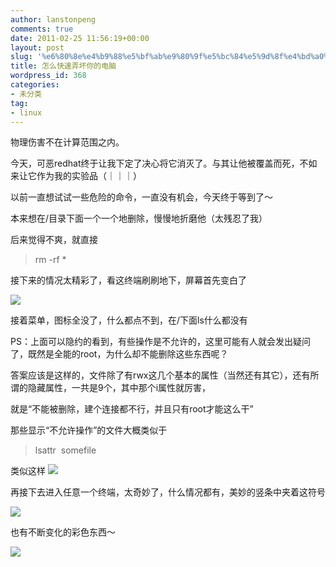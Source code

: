 ```yaml
---
author: lanstonpeng
comments: true
date: 2011-02-25 11:56:19+00:00
layout: post
slug: '%e6%80%8e%e4%b9%88%e5%bf%ab%e9%80%9f%e5%bc%84%e5%9d%8f%e4%bd%a0%e7%9a%84%e7%94%b5%e8%84%91'
title: 怎么快速弄坏你的电脑
wordpress_id: 368
categories:
- 未分类
tag:
- linux
---
```


物理伤害不在计算范围之内。

今天，可恶redhat终于让我下定了决心将它消灭了。与其让他被覆盖而死，不如来让它作为我的实验品（｜｜｜）

以前一直想试试一些危险的命令，一直没有机会，今天终于等到了～

本来想在/目录下面一个一个地删除，慢慢地折磨他（太残忍了我）

后来觉得不爽，就直接

>rm -rf *

接下来的情况太精彩了，看这终端刷刷地下，屏幕首先变白了<!-- more -->

[![](http://www.lantonspeng.blog.cd/files/2011/02/DSC01137-1024x768.jpg)](http://www.lantonspeng.blog.cd/files/2011/02/DSC01137.jpg)

接着菜单，图标全没了，什么都点不到，在/下面ls什么都没有

PS：上面可以隐约的看到，有些操作是不允许的，这里可能有人就会发出疑问了，既然是全能的root，为什么却不能删除这些东西呢？

答案应该是这样的，文件除了有rwx这几个基本的属性（当然还有其它），还有所谓的隐藏属性，一共是9个，其中那个i属性就厉害，

就是“不能被删除，建个连接都不行，并且只有root才能这么干”

那些显示“不允许操作”的文件大概类似于

>lsattr  somefile

类似这样
[![](http://www.lantonspeng.blog.cd/files/2011/02/DSC01139-1024x768.jpg)](http://www.lantonspeng.blog.cd/files/2011/02/DSC01139.jpg)

再接下去进入任意一个终端，太奇妙了，什么情况都有，美妙的竖条中夹着这符号

[![](http://www.lantonspeng.blog.cd/files/2011/02/DSC01143-1024x768.jpg)](http://www.lantonspeng.blog.cd/files/2011/02/DSC01143.jpg)[](http://www.lantonspeng.blog.cd/files/2011/02/DSC01137.jpg)

也有不断变化的彩色东西～

[![](http://www.lantonspeng.blog.cd/files/2011/02/DSC01141-1024x768.jpg)](http://www.lantonspeng.blog.cd/files/2011/02/DSC01141.jpg)[
](http://www.lantonspeng.blog.cd/files/2011/02/DSC01139.jpg)

